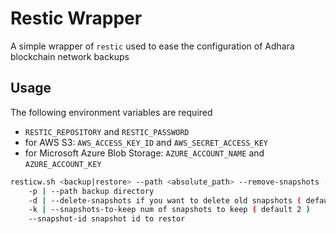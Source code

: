 # Restic Wrapper

A simple wrapper of `restic` used to ease the configuration of Adhara blockchain network backups

## Usage

The following environment variables are required
- `RESTIC_REPOSITORY` and `RESTIC_PASSWORD`
- for AWS S3: `AWS_ACCESS_KEY_ID` and `AWS_SECRET_ACCESS_KEY`
- for Microsoft Azure Blob Storage: `AZURE_ACCOUNT_NAME` and `AZURE_ACCOUNT_KEY`
	
```sh
resticw.sh <backup|restore> --path <absolute_path> --remove-snapshots --snapshots-to-keep=4
    -p | --path backup directory
    -d | --delete-snapshots if you want to delete old snapshots ( default false ) 
    -k | --snapshots-to-keep num of snapshots to keep ( default 2 ) 
    --snapshot-id snapshot id to restor
```
